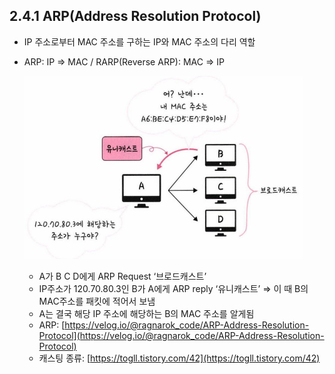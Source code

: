 ## 2.4.1 ARP(Address Resolution Protocol)

- IP 주소로부터 MAC 주소를 구하는 IP와 MAC 주소의 다리 역할
- ARP: IP ⇒ MAC / RARP(Reverse ARP): MAC ⇒ IP
    
    ![Untitled](./images/ARP.png)
    
    - A가 B C D에게 ARP Request ‘브로드캐스트’
    - IP주소가 120.70.80.3인 B가 A에게 ARP reply ‘유니캐스트’
    ⇒ 이 때 B의 MAC주소를 패킷에 적어서 보냄
    - A는 결국 해당 IP 주소에 해당하는 B의 MAC 주소를 알게됨
    - ARP: [https://velog.io/@ragnarok_code/ARP-Address-Resolution-Protocol](https://velog.io/@ragnarok_code/ARP-Address-Resolution-Protocol)
    - 캐스팅 종류:  [https://togll.tistory.com/42](https://togll.tistory.com/42)
